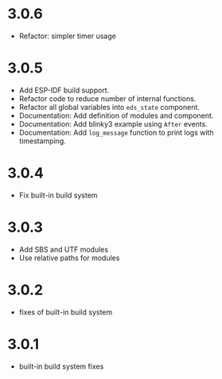 # 3.0.6
- Refactor: simpler timer usage

# 3.0.5
- Add ESP-IDF build support.
- Refactor code to reduce number of internal functions.
- Refactor all global variables into `eds_state` component.
- Documentation: Add definition of modules and component.
- Documentation: Add blinky3 example using `After` events.
- Documentation: Add `log_message` function to print logs with timestamping.

# 3.0.4
- Fix built-in build system

# 3.0.3
- Add SBS and UTF modules
- Use relative paths for modules

# 3.0.2
- fixes of built-in build system

# 3.0.1
- built-in build system fixes

